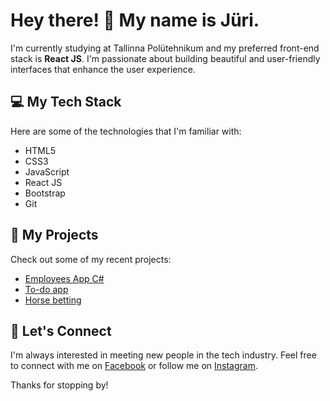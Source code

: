 # Hey there! 👋 My name is Jüri.

I'm currently studying at Tallinna Polütehnikum and my preferred front-end stack is **React JS**. I'm passionate about building beautiful and user-friendly interfaces that enhance the user experience. 

## 💻 My Tech Stack

Here are some of the technologies that I'm familiar with:

- HTML5
- CSS3
- JavaScript
- React JS
- Bootstrap
- Git

## 🚀 My Projects

Check out some of my recent projects:

- [Employees App C#](https://github.com/jmihelson/Employees-App)
- [To-do app](https://github.com/jmihelson/todo-app)
- [Horse betting](https://github.com/jmihelson/horse-betting)

## 🤝 Let's Connect

I'm always interested in meeting new people in the tech industry. Feel free to connect with me on [Facebook](https://www.facebook.com/jmihelson/) or follow me on [Instagram](https://www.instagram.com/jmihelson_aerial/).

Thanks for stopping by!
